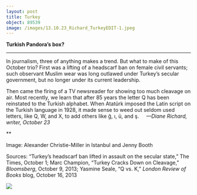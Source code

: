 ```yaml
---
layout: post
title: Turkey
object: 89539
image: /images/13.10.23_Richard_TurkeyEDIT-1.jpeg
---
```

**Turkish Pandora’s box?**

****

In journalism, three of anything makes a trend. But what to make of this October trio? First was a lifting of a headscarf ban on female civil servants; such observant Muslim wear was long outlawed under Turkey’s secular government, but no longer under its current leadership. 

Then came the firing of a TV newsreader for showing too much cleavage on air. Most recently, we learn that after 85 years the letter Q has been reinstated to the Turkish alphabet. When Atatürk imposed the Latin script on the Turkish language in 1928, it made sense to weed out seldom used letters, like Q, W, and X, to add others like ğ, ı, ü, and ş.     *—Diane Richard, writer, October 23*

**

Image: Alexander Christie-Miller in Istanbul and Jenny Booth

Sources: “Turkey’s headscarf ban lifted in assault on the secular state,” The Times, October 1; Marc Champion, “Turkey Cracks Down on Cleavage,” *Bloomsberg*, October 9, 2013; Yasmine Seale, “Q vs. K,” *London Review of Books* blog, October 16, 2013

![]({{siteurl.base}}/images/13.10.23_Richard_TurkeyEDIT-1.jpeg)
